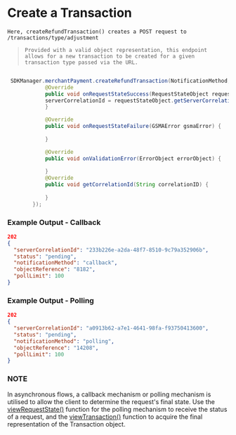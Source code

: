 
# Create a Transaction

`Here, createRefundTransaction() creates a POST request to /transactions/type/adjustment`

> `Provided with a valid object representation, this endpoint allows for a new transaction to be created for a given transaction type passed via the URL.`



```java

 SDKManager.merchantPayment.createRefundTransaction(NotificationMethod,"CALLBACK URL",transactionRequest, new RequestStateInterface() {
            @Override
            public void onRequestStateSuccess(RequestStateObject requestStateObject) {
            serverCorrelationId = requestStateObject.getServerCorrelationId();
            }

            @Override
            public void onRequestStateFailure(GSMAError gsmaError) {
               
            }

            @Override
            public void onValidationError(ErrorObject errorObject) {
              
            }
            @Override
            public void getCorrelationId(String correlationID) {
               
            }
        });

```

### Example Output - Callback

```json
202
{
  "serverCorrelationId": "233b226e-a2da-48f7-8510-9c79a352906b",
  "status": "pending",
  "notificationMethod": "callback",
  "objectReference": "8182",
  "pollLimit": 100
}
```

### Example Output - Polling

```json
202
{
  "serverCorrelationId": "a0913b62-a7e1-4641-98fa-f93750413600",
  "status": "pending",
  "notificationMethod": "polling",
  "objectReference": "14208",
  "pollLimit": 100
}
```

### NOTE

In asynchronous flows, a callback mechanism or polling mechanism is utilised to allow the client to determine the request's final state.
Use the <a href="viewRequestState.Readme.md">viewRequestState()</a> function for the polling mechanism to receive the status of a request, and the <a href="viewTransaction.Readme.md">viewTransaction()</a>
function to acquire the final representation of the Transaction object.


